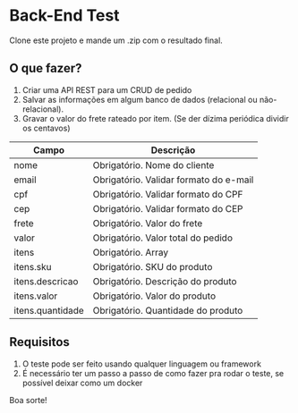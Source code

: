 # Back-End Test

Clone este projeto e mande um .zip com o resultado final.

## O que fazer?

1. Criar uma API REST para um CRUD de pedido
2. Salvar as informações em algum banco de dados (relacional ou não-relacional).
3. Gravar o valor do frete rateado por item. (Se der dízima periódica dividir os centavos)

| Campo | Descrição
|---|---|
| nome  | Obrigatório. Nome do cliente |
| email  | Obrigatório. Validar formato do e-mail |
| cpf  | Obrigatório. Validar formato do CPF |
| cep  | Obrigatório. Validar formato do CEP |
| frete  | Obrigatório. Valor do frete |
| valor  | Obrigatório. Valor total do pedido |
| itens  | Obrigatório. Array |
| itens.sku  | Obrigatório. SKU do produto |
| itens.descricao  | Obrigatório. Descrição do produto |
| itens.valor  | Obrigatório. Valor do produto |
| itens.quantidade  | Obrigatório. Quantidade do produto |


## Requisitos
1. O teste pode ser feito usando qualquer linguagem ou framework
2. É necessário ter um passo a passo de como fazer pra rodar o teste, se possível deixar como um docker

Boa sorte!